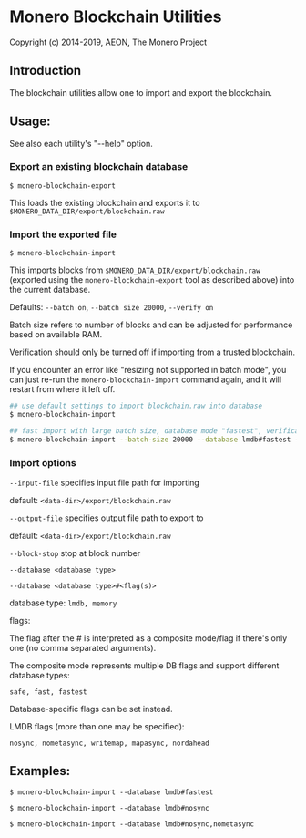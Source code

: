 # Monero Blockchain Utilities

Copyright (c) 2014-2019, AEON, The Monero Project

## Introduction

The blockchain utilities allow one to import and export the blockchain.

## Usage:

See also each utility's "--help" option.

### Export an existing blockchain database

`$ monero-blockchain-export`

This loads the existing blockchain and exports it to `$MONERO_DATA_DIR/export/blockchain.raw`

### Import the exported file

`$ monero-blockchain-import`

This imports blocks from `$MONERO_DATA_DIR/export/blockchain.raw` (exported using the
`monero-blockchain-export` tool as described above) into the current database.

Defaults: `--batch on`, `--batch size 20000`, `--verify on`

Batch size refers to number of blocks and can be adjusted for performance based on available RAM.

Verification should only be turned off if importing from a trusted blockchain.

If you encounter an error like "resizing not supported in batch mode", you can just re-run
the `monero-blockchain-import` command again, and it will restart from where it left off.

```bash
## use default settings to import blockchain.raw into database
$ monero-blockchain-import

## fast import with large batch size, database mode "fastest", verification off
$ monero-blockchain-import --batch-size 20000 --database lmdb#fastest --verify off

```

### Import options

`--input-file`
specifies input file path for importing

default: `<data-dir>/export/blockchain.raw`

`--output-file`
specifies output file path to export to

default: `<data-dir>/export/blockchain.raw`

`--block-stop`
stop at block number

`--database <database type>`

`--database <database type>#<flag(s)>`

database type: `lmdb, memory`

flags:

The flag after the # is interpreted as a composite mode/flag if there's only
one (no comma separated arguments).

The composite mode represents multiple DB flags and support different database types:

`safe, fast, fastest`

Database-specific flags can be set instead.

LMDB flags (more than one may be specified):

`nosync, nometasync, writemap, mapasync, nordahead`

## Examples:

```
$ monero-blockchain-import --database lmdb#fastest

$ monero-blockchain-import --database lmdb#nosync

$ monero-blockchain-import --database lmdb#nosync,nometasync
```
